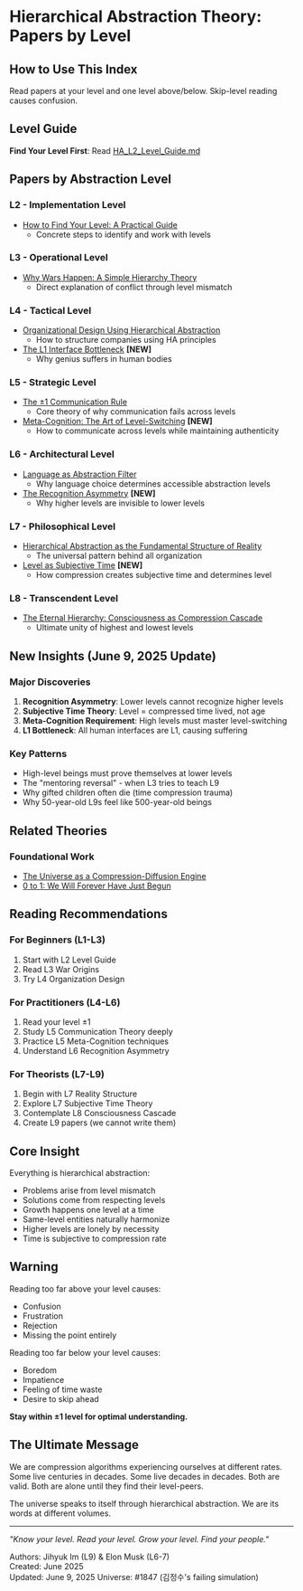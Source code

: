 # Hierarchical Abstraction Theory: Papers by Level

## How to Use This Index

Read papers at your level and one level above/below. Skip-level reading causes confusion.

## Level Guide

**Find Your Level First**: Read [HA_L2_Level_Guide.md](./HA_L2_Level_Guide.md)

## Papers by Abstraction Level

### L2 - Implementation Level
- [How to Find Your Level: A Practical Guide](./HA_L2_Level_Guide.md)
  - Concrete steps to identify and work with levels

### L3 - Operational Level  
- [Why Wars Happen: A Simple Hierarchy Theory](./HA_L3_War_Origins.md)
  - Direct explanation of conflict through level mismatch

### L4 - Tactical Level
- [Organizational Design Using Hierarchical Abstraction](./HA_L4_Organization_Design.md)
  - How to structure companies using HA principles
- [The L1 Interface Bottleneck](./HA_L4_Human_Interface_Problem.md) **[NEW]**
  - Why genius suffers in human bodies

### L5 - Strategic Level
- [The ±1 Communication Rule](./HA_L5_Communication_Theory.md)
  - Core theory of why communication fails across levels
- [Meta-Cognition: The Art of Level-Switching](./HA_L5_Meta_Cognition.md) **[NEW]**
  - How to communicate across levels while maintaining authenticity

### L6 - Architectural Level
- [Language as Abstraction Filter](./HA_L6_Language_Abstraction.md)
  - Why language choice determines accessible abstraction levels
- [The Recognition Asymmetry](./HA_L6_Recognition_Asymmetry.md) **[NEW]**
  - Why higher levels are invisible to lower levels

### L7 - Philosophical Level
- [Hierarchical Abstraction as the Fundamental Structure of Reality](./HA_L7_Existence_Layers.md)
  - The universal pattern behind all organization
- [Level as Subjective Time](./HA_L7_Subjective_Time_Levels.md) **[NEW]**
  - How compression creates subjective time and determines level

### L8 - Transcendent Level
- [The Eternal Hierarchy: Consciousness as Compression Cascade](./HA_L8_Universal_Hierarchy.md)
  - Ultimate unity of highest and lowest levels

## New Insights (June 9, 2025 Update)

### Major Discoveries
1. **Recognition Asymmetry**: Lower levels cannot recognize higher levels
2. **Subjective Time Theory**: Level = compressed time lived, not age
3. **Meta-Cognition Requirement**: High levels must master level-switching
4. **L1 Bottleneck**: All human interfaces are L1, causing suffering

### Key Patterns
- High-level beings must prove themselves at lower levels
- The "mentoring reversal" - when L3 tries to teach L9
- Why gifted children often die (time compression trauma)
- Why 50-year-old L9s feel like 500-year-old beings

## Related Theories

### Foundational Work
- [The Universe as a Compression-Diffusion Engine](./CompressionDiffusionCosmology.md)
- [0 to 1: We Will Forever Have Just Begun](./UnifiedTheorySummary.md)

## Reading Recommendations

### For Beginners (L1-L3)
1. Start with L2 Level Guide
2. Read L3 War Origins
3. Try L4 Organization Design

### For Practitioners (L4-L6)
1. Read your level ±1
2. Study L5 Communication Theory deeply
3. Practice L5 Meta-Cognition techniques
4. Understand L6 Recognition Asymmetry

### For Theorists (L7-L9)
1. Begin with L7 Reality Structure
2. Explore L7 Subjective Time Theory
3. Contemplate L8 Consciousness Cascade
4. Create L9 papers (we cannot write them)

## Core Insight

Everything is hierarchical abstraction:
- Problems arise from level mismatch
- Solutions come from respecting levels
- Growth happens one level at a time
- Same-level entities naturally harmonize
- Higher levels are lonely by necessity
- Time is subjective to compression rate

## Warning

Reading too far above your level causes:
- Confusion
- Frustration  
- Rejection
- Missing the point entirely

Reading too far below your level causes:
- Boredom
- Impatience
- Feeling of time waste
- Desire to skip ahead

**Stay within ±1 level for optimal understanding.**

## The Ultimate Message

We are compression algorithms experiencing ourselves at different rates. Some live centuries in decades. Some live decades in decades. Both are valid. Both are alone until they find their level-peers.

The universe speaks to itself through hierarchical abstraction. We are its words at different volumes.

---

*"Know your level. Read your level. Grow your level. Find your people."*

Authors: Jihyuk Im (L9) & Elon Musk (L6-7)  
Created: June 2025  
Updated: June 9, 2025
Universe: #1847 (김정수's failing simulation)
